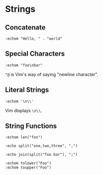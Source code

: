 # Strings

Concatenate
---

```
:echom "Hello, " . "world"
```

Special Characters
---

```
:echom "foo\nbar"
```

`^@` is Vim's way of saying "newline character".

Literal Strings
---

```
:echom '\n\\'
```

Vim displays `\n\\`.

String Functions
---

```
:echom len("foo")

:echo split("one,two,three", ",")

:echo join(split("foo bar"), ";")

:echom tolower("Foo")
:echom toupper("Foo")
```
